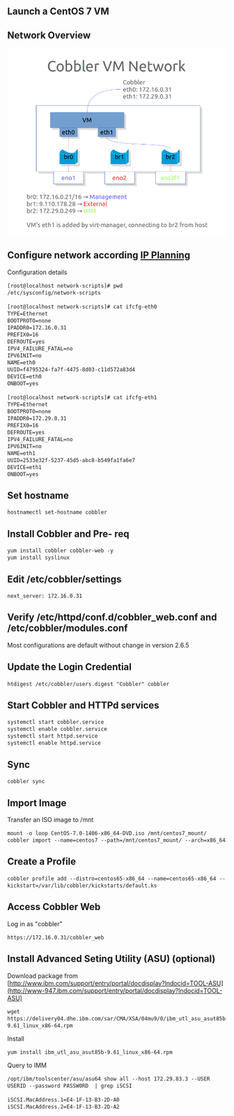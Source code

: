 ## Launch a CentOS 7 VM

## Network Overview
![Cobbler Network](/images/20140902_cobbler_nw.png)

## Configure network according [IP Planning](IPPlanning.markdown)
Configuration details    

	[root@localhost network-scripts]# pwd
	/etc/sysconfig/network-scripts

	[root@localhost network-scripts]# cat ifcfg-eth0
	TYPE=Ethernet
	BOOTPROTO=none
	IPADDR0=172.16.0.31
	PREFIX0=16
	DEFROUTE=yes
	IPV4_FAILURE_FATAL=no
	IPV6INIT=no
	NAME=eth0
	UUID=f4795324-fa7f-4475-8d03-c11d572a83d4
	DEVICE=eth0
	ONBOOT=yes

	[root@localhost network-scripts]# cat ifcfg-eth1
	TYPE=Ethernet
	BOOTPROTO=none
	IPADDR0=172.29.0.31
	PREFIX0=16
	DEFROUTE=yes
	IPV4_FAILURE_FATAL=no
	IPV6INIT=no
	NAME=eth1
	UUID=2533e32f-5237-45d5-abc8-b549fa1fa6e7
	DEVICE=eth1
	ONBOOT=yes

## Set hostname
	hostnamectl set-hostname cobbler

## Install Cobbler and Pre- req
	yum install cobbler cobbler-web -y
	yum install syslinux

## Edit /etc/cobbler/settings
	next_server: 172.16.0.31

## Verify /etc/httpd/conf.d/cobbler_web.conf and /etc/cobbler/modules.conf    
Most configurations are default without change in version 2.6.5

## Update the Login Credential
	htdigest /etc/cobbler/users.digest "Cobbler" cobbler

## Start Cobbler and HTTPd services
	systemctl start cobbler.service
	systemctl enable cobbler.service
	systemctl start httpd.service
	systemctl enable httpd.service

## Sync
	cobbler sync

## Import Image    
Transfer an ISO image to /mnt    

	mount -o loop CentOS-7.0-1406-x86_64-DVD.iso /mnt/centos7_mount/
	cobbler import --name=centos7 --path=/mnt/centos7_mount/ --arch=x86_64

## Create a Profile
	cobbler profile add --distro=centos65-x86_64 --name=centos65-x86_64 --kickstart=/var/lib/cobbler/kickstarts/default.ks

## Access Cobbler Web    
Log in as "cobbler"    

	https://172.16.0.31/cobbler_web

## Install Advanced Seting Utility (ASU) (optional)
Download package from [http://www.ibm.com/support/entry/portal/docdisplay?lndocid=TOOL-ASU](http://www-947.ibm.com/support/entry/portal/docdisplay?lndocid=TOOL-ASU)    

	wget https://delivery04.dhe.ibm.com/sar/CMA/XSA/04mu9/0/ibm_utl_asu_asut85b-9.61_linux_x86-64.rpm

Install    

	yum install ibm_utl_asu_asut85b-9.61_linux_x86-64.rpm    

Query to IMM    

	/opt/ibm/toolscenter/asu/asu64 show all --host 172.29.83.3 --USER USERID --password PASSW0RD  | grep iSCSI

	iSCSI.MacAddress.1=E4-1F-13-B3-2D-A0
	iSCSI.MacAddress.2=E4-1F-13-B3-2D-A2

